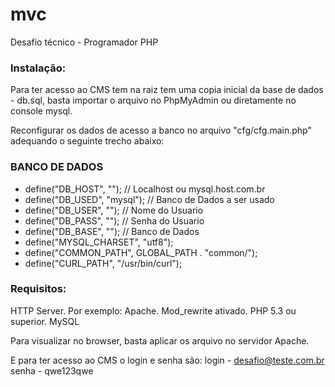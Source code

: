 # mvc
Desafio técnico - Programador PHP

### Instalação:
Para ter acesso ao CMS tem na raiz tem uma copia inicial da base de dados - db.sql, basta importar o arquivo no PhpMyAdmin ou diretamente no console mysql.

Reconfigurar os dados de acesso a banco no arquivo "cfg/cfg.main.php" adequando o seguinte trecho abaixo:

### BANCO DE DADOS
- define("DB_HOST", "");            // Localhost ou mysql.host.com.br
- define("DB_USED", "mysql");       // Banco de Dados a ser usado
- define("DB_USER", "");            // Nome do Usuario
- define("DB_PASS", "");            // Senha do Usuario
- define("DB_BASE", "");            // Banco de Dados
- define("MYSQL_CHARSET", "utf8");  
- define("COMMON_PATH", GLOBAL_PATH . "common/");
- define("CURL_PATH", "/usr/bin/curl");

### Requisitos:
HTTP Server. Por exemplo: Apache. Mod_rewrite ativado.
PHP 5.3 ou superior.
MySQL

Para visualizar no browser, basta aplicar os arquivo no servidor Apache. 

E para ter acesso ao CMS o login e senha são: 
login - desafio@teste.com.br 
senha - qwe123qwe

